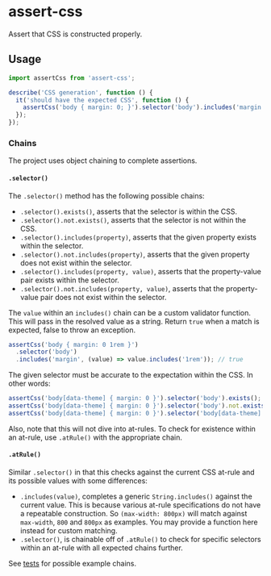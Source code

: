 # assert-css

Assert that CSS is constructed properly.

## Usage

```js
import assertCss from 'assert-css';

describe('CSS generation', function () {
  it('should have the expected CSS', function () {
    assertCss('body { margin: 0; }').selector('body').includes('margin', 0);
  });
});
```

### Chains

The project uses object chaining to complete assertions.

#### `.selector()`

The `.selector()` method has the following possible chains:

- `.selector().exists()`, asserts that the selector is within the CSS.
- `.selector().not.exists()`, asserts that the selector is not within the CSS.
- `.selector().includes(property)`, asserts that the given property exists within the selector.
- `.selector().not.includes(property)`, asserts that the given property does not exist within the selector.
- `.selector().includes(property, value)`, asserts that the property-value pair exists within the selector.
- `.selector().not.includes(property, value)`, asserts that the property-value pair does not exist within the selector.

The `value` within an `includes()` chain can be a custom validator function. This will pass in the resolved value as a string. Return `true` when a match is expected, false to throw an exception.

```js
assertCss('body { margin: 0 1rem }')
  .selector('body')
  .includes('margin', (value) => value.includes('1rem')); // true
```

The given selector must be accurate to the expectation within the CSS. In other words:

```js
assertCss('body[data-theme] { margin: 0 }').selector('body').exists(); // false
assertCss('body[data-theme] { margin: 0 }').selector('body').not.exists(); // true
assertCss('body[data-theme] { margin: 0 }').selector('body[data-theme]').exists(); // true
```

Also, note that this will not dive into at-rules. To check for existence within an at-rule, use `.atRule()` with the appropriate chain.

#### `.atRule()`

Similar `.selector()` in that this checks against the current CSS at-rule and its possible values with some differences:

- `.includes(value)`, completes a generic `String.includes()` against the current value. This is because various at-rule specifications do not have a repeatable construction. So `(max-width: 800px)` will match against `max-width`, `800` and `800px` as examples. You may provide a function here instead for custom matching.
- `.selector()`, is chainable off of `.atRule()` to check for specific selectors within an at-rule with all expected chains further.

See [tests](./test/assert-css.test.js) for possible example chains.